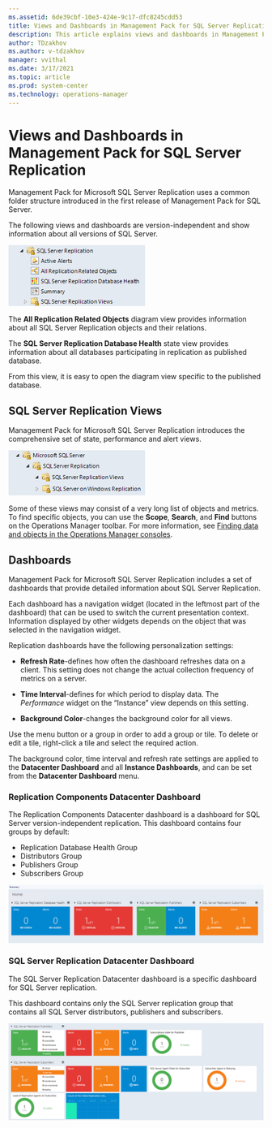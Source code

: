 ```yaml
---
ms.assetid: 6de39cbf-10e3-424e-9c17-dfc8245cdd53
title: Views and Dashboards in Management Pack for SQL Server Replication
description: This article explains views and dashboards in Management Pack for SQL Server Replication
author: TDzakhov
ms.author: v-tdzakhov
manager: vvithal
ms.date: 3/17/2021
ms.topic: article
ms.prod: system-center
ms.technology: operations-manager
---
```


# Views and Dashboards in Management Pack for SQL Server Replication

Management Pack for Microsoft SQL Server Replication uses a common folder structure introduced in the first release of Management Pack for SQL Server.

The following views and dashboards are version-independent and show information about all versions of SQL Server.

![Version-Independent Views and Dashboards](./media/ssrmp/generic-views.png)

The **All Replication Related Objects** diagram view provides information about all SQL Server Replication objects and their relations.

The **SQL Server Replication Database Health** state view provides information about all databases participating in replication as published database.

From this view, it is easy to open the diagram view specific to the published database.

## SQL Server Replication Views

Management Pack for Microsoft SQL Server Replication introduces the comprehensive set of state, performance and alert views.

![Replication Views](./media/ssrmp/sql-server-replication-views.png)

Some of these views may consist of a very long list of objects and metrics. To find specific objects, you can use the **Scope**, **Search**, and **Find** buttons on the Operations Manager toolbar. For more information, see [Finding data and objects in the Operations Manager consoles](manage-console-finding-data.md).

## Dashboards

Management Pack for Microsoft SQL Server Replication includes a set of dashboards that provide detailed information about SQL Server Replication.

Each dashboard has a navigation widget (located in the leftmost part of the dashboard) that can be used to switch the current presentation context. Information displayed by other widgets depends on the object that was selected in the navigation widget.

Replication dashboards have the following personalization settings:

- **Refresh Rate**-defines how often the dashboard refreshes data on a client. This setting does not change the actual collection frequency of metrics on a server.

- **Time Interval**-defines for which period to display data. The *Performance* widget on the “Instance” view depends on this setting.

- **Background Color**-changes the background color for all views.

Use the menu button or a group in order to add a group or tile. To delete or edit a tile, right-click a tile and select the required action.

The background color, time interval and refresh rate settings are applied to the **Datacenter Dashboard** and all **Instance Dashboards**, and can be set from the **Datacenter Dashboard** menu.

### Replication Components Datacenter Dashboard

The Replication Components Datacenter dashboard is a dashboard for SQL Server version-independent replication. This dashboard contains four groups by default:

- Replication Database Health Group
- Distributors Group
- Publishers Group
- Subscribers Group

![Components Datacenter Dashboard](./media/ssrmp/components-datacenter-dashboard.png)

### SQL Server Replication Datacenter Dashboard

The SQL Server Replication Datacenter dashboard is a specific dashboard for SQL Server replication.

This dashboard contains only the SQL Server replication group that contains all SQL Server distributors, publishers and subscribers.

![Datacenter Dashboard](./media/ssrmp/datacenter-dashboard.png)